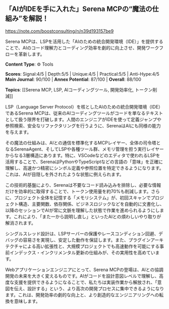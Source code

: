 ## 「AIがIDEを手に入れた」Serena MCPの“魔法の仕組み”を解説！

https://note.com/boostconsulting/n/n39d193157be9

Serena MCPは、LSPを活用した「AIのための統合開発環境（IDE）」を提供することで、AIのコード理解力とコーディング効率を劇的に向上させ、開発ワークフローを革新します。

**Content Type**: ⚙️ Tools

**Scores**: Signal:4/5 | Depth:5/5 | Unique:4/5 | Practical:5/5 | Anti-Hype:4/5
**Main Journal**: 90/100 | **Annex Potential**: 87/100 | **Overall**: 88/100

**Topics**: [[Serena MCP, LSP, AIコーディングツール, 開発効率化, トークン削減]]

LSP（Language Server Protocol）を核としたAIのための統合開発環境（IDE）であるSerena MCPは、従来のAIコーディングツールがコードを単なるテキストとして扱う限界を打破します。人間のエンジニアがIDEを使って定義ジャンプや参照検索、安全なリファクタリングを行うように、SerenaはAIにも同様の能力を与えます。

その魔法の仕組みは、AIとの通信を標準化するMCPレイヤー、全体の司令塔となるSerenaAgent、そしてLSPや各種ツール群、メモリ管理を担う実行レイヤーからなる3層構造にあります。特に、VSCodeなどのエディタで使われるLSPを活用することで、SerenaはPythonやTypeScriptなどの言語の「意味」を正確に理解し、高速かつ精密にシンボル定義や参照位置を特定できるようになります。これは、AIが目隠しを外されたような状態に例えられます。

この技術的基盤により、Serenaは不要なコード読み込みを排除し、必要な情報だけを効率的に取得することで、トークン使用量を約70%も削減します。さらに、プロジェクト全体を記憶する「メモリシステム」が、初回スキャンでプロジェクト構造、主要関数、依存関係、ビジネスロジックなどを自動的に文書化し、以降のセッションでAIが常に文脈を理解した状態で作業を進められるようにします。これにより、「また一から説明し直し」といったAIとの煩わしいやり取りが解消されます。

シングルスレッド設計は、LSPサーバーの保護やレースコンディション回避、デバッグの容易さを実現し、安定した動作を保証します。また、プラグインアーキテクチャによる高い拡張性と、大規模プロジェクトでも高速動作を可能にする事前インデックス・インクリメンタル更新の仕組みが、その実用性を高めています。

Webアプリケーションエンジニアにとって、Serena MCPの登場は、AIとの協調開発の未来を大きく変えるものです。AIがコードを設計意図レベルで理解し、高度な支援を提供できるようになることで、私たちは実装作業から解放され、「意図を伝え、設計する」という、より高次の開発プロセスに集中できるようになります。これは、開発効率の劇的な向上と、より創造的なエンジニアリングへの転換を意味します。